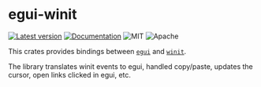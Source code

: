 # egui-winit

[![Latest version](https://img.shields.io/crates/v/egui-winit.svg)](https://crates.io/crates/egui-winit)
[![Documentation](https://docs.rs/egui-winit/badge.svg)](https://docs.rs/egui-winit)
![MIT](https://img.shields.io/badge/license-MIT-blue.svg)
![Apache](https://img.shields.io/badge/license-Apache-blue.svg)

This crates provides bindings between [`egui`](https://github.com/emilk/egui) and [`winit`](https://crates.io/crates/winit).

The library translates winit events to egui, handled copy/paste, updates the cursor, open links clicked in egui, etc.
